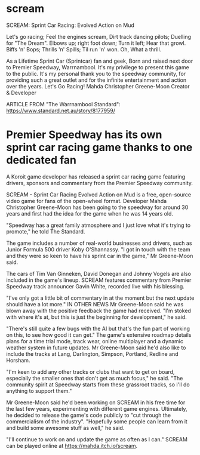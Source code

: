 # scream
SCREAM: Sprint Car Racing: Evolved Action on Mud

Let's  go  racing; 
Feel the engines scream,
Dirt track dancing pilots; 
Duelling for "The Dream".
Elbows up; right foot down; 
Turn it left; Hear that growl.
Biffs 'n' Bops;	
Thrills 'n' Spills;
Til run 'n' won. 
Oh, What a thrill.

As a Lifetime Sprint Car (Sprintcar) fan and geek,  Born and raised next door to Premier Speedway, Warrnambool.
It's my privilege to present this game to the public. It's my personal thank you to the speedway community,
for providing such a great outlet and for the infinite entertainment and action over the years. Let's Go Racing!
Mahda Christopher Greene-Moon
Creator & Developer


ARTICLE FROM "The Warrnambool Standard":
https://www.standard.net.au/story/8177959/

# Premier Speedway has its own sprint car racing game thanks to one dedicated fan

A Koroit game developer has released a sprint car racing game featuring
drivers, sponsors and commentary from the Premier Speedway community.

SCREAM - Sprint Car Racing Evolved Action on Mud is a free, open-source video
game for fans of the open-wheel format. Developer Mahda Christopher Greene-Moon
has been going to the speedway for around 30 years and first had the idea for
the game when he was 14 years old.

"Speedway has a great family atmosphere and I just love what it's trying to
promote," he told The Standard.

The game includes a number of real-world businesses and drivers, such as Junior
Formula 500 driver Koby O'Shannassy. "I got in touch with the team and they
were so keen to have his sprint car in the game," Mr Greene-Moon said.

The cars of Tim Van Ginneken, David Donegan and Johnny Vogels are also included
in the game's lineup. SCREAM features commentary from Premier Speedway track
announcer Gavin White, recorded live with his blessing.

"I've only got a little bit of commentary in at the moment but the next update
should have a lot more." IN OTHER NEWS Mr Greene-Moon said he was blown away
with the positive feedback the game had received. "I'm stoked with where it's
at, but this is just the beginning for development," he said.

"There's still quite a few bugs with the AI but that's the fun part of working
on this, to see how good it can get." The game's extensive roadmap details
plans for a time trial mode, track wear, online multiplayer and a dynamic
weather system in future updates. Mr Greene-Moon said he'd also like to include
the tracks at Lang, Darlington, Simpson, Portland, Redline and Horsham.

"I'm keen to add any other tracks or clubs that want to get on board,
especially the smaller ones that don't get as much focus," he said. "The
community spirit at Speedway starts from these grassroot tracks, so I'll do
anything to support them."

Mr Greene-Moon said he'd been working on SCREAM in his free time for the last
few years, experimenting with different game engines. Ultimately, he decided to
release the game's code publicly to "cut through the commercialism of the
industry". "Hopefully some people can learn from it and build some awesome
stuff as well," he said.

"I'll continue to work on and update the game as often as I can." SCREAM can be
played online at https://mahda.itch.io/scream. 
